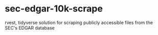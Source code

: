 # sec-edgar-10k-scrape
rvest, tidyverse solution for scraping publicly accessible files from the SEC's EDGAR database
